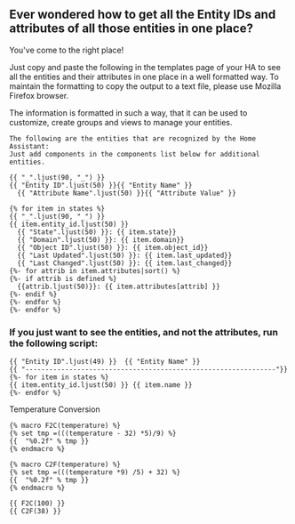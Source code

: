 ## Ever wondered how to get all the Entity IDs and attributes of all those entities in one place? 
You've come to the right place!

Just copy and paste the following in the templates page of your HA to see all the entities and their attributes in one place in a well formatted way. To maintain the formatting to copy the output to a text file, please use Mozilla Firefox browser. 

The information is formatted in such a way, that it can be used to customize, create groups and views to manage your entities.

```
The following are the entities that are recognized by the Home Assistant:
Just add components in the components list below for additional entities.

{{ "_".ljust(90, "_") }}
{{ "Entity ID".ljust(50) }}{{ "Entity Name" }}
  {{ "Attribute Name".ljust(50) }}{{ "Attribute Value" }}

{% for item in states %}
{{ "_".ljust(90, "_") }}
{{ item.entity_id.ljust(50) }}
  {{ "State".ljust(50) }}: {{ item.state}}
  {{ "Domain".ljust(50) }}: {{ item.domain}}
  {{ "Object ID".ljust(50) }}: {{ item.object_id}}
  {{ "Last Updated".ljust(50) }}: {{ item.last_updated}}
  {{ "Last Changed".ljust(50) }}: {{ item.last_changed}}
{%- for attrib in item.attributes|sort() %}
{%- if attrib is defined %} 
  {{attrib.ljust(50)}}: {{ item.attributes[attrib] }} 
{%- endif %}
{%- endfor %}
{%- endfor %}
```
### If you just want to see the entities, and not the attributes, run the following script:

```
{{ "Entity ID".ljust(49) }}  {{ "Entity Name" }}
{{ "---------------------------------------------------------------"}}
{%- for item in states %}
{{ item.entity_id.ljust(50) }} {{ item.name }}
{%- endfor %}

```


Temperature Conversion

```
{% macro F2C(temperature) %}
{% set tmp =(((temperature - 32) *5)/9) %}
{{  "%0.2f" % tmp }}
{% endmacro %}

{% macro C2F(temperature) %}
{% set tmp =(((temperature *9) /5) + 32) %}
{{  "%0.2f" % tmp }}
{% endmacro %}

{{ F2C(100) }}
{{ C2F(38) }}
```
